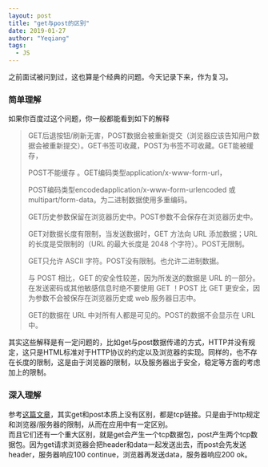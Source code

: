 ```yaml
---
layout: post
title: "get与post的区别"
date: 2019-01-27
author: "Yeqiang"
tags:
  - JS
---
```


之前面试被问到过，这也算是个经典的问题。今天记录下来，作为复习。

### 简单理解
如果你百度过这个问题，你一般都能看到如下的解释

> GET后退按钮/刷新无害，POST数据会被重新提交（浏览器应该告知用户数据会被重新提交）。GET书签可收藏，POST为书签不可收藏。GET能被缓存，
> 
> POST不能缓存 。GET编码类型application/x-www-form-url，
> 
> POST编码类型encodedapplication/x-www-form-urlencoded 或 multipart/form-data。为二进制数据使用多重编码。
> 
> GET历史参数保留在浏览器历史中。POST参数不会保存在浏览器历史中。
> 
> GET对数据长度有限制，当发送数据时，GET 方法向 URL 添加数据；URL 的长度是受限制的（URL 的最大长度是 2048 个字符）。POST无限制。
> 
> GET只允许 ASCII 字符。POST没有限制。也允许二进制数据。
> 
> 与 POST 相比，GET 的安全性较差，因为所发送的数据是 URL 的一部分。在发送密码或其他敏感信息时绝不要使用 GET ！POST 比 GET 更安全，因为参数不会被保存在浏览器历史或 web 服务器日志中。
> 
> GET的数据在 URL 中对所有人都是可见的。POST的数据不会显示在 URL 中。

其实这些解释是有一定问题的，比如get与post数据传递的方式，HTTP并没有规定，这只是HTML标准对于HTTP协议的约定以及浏览器的实现。同样的，也不存在长度的限制，这是由于浏览器的限制，以及服务器出于安全，稳定等方面的考虑加上的限制。

### 深入理解
参考[这篇文章](https://mp.weixin.qq.com/s?__biz=MzI3NzIzMzg3Mw==&mid=100000054&idx=1&sn=71f6c214f3833d9ca20b9f7dcd9d33e4#rd)，其实get和post本质上没有区别，都是tcp链接。只是由于http规定和浏览器/服务器的限制，从而在应用中有一定区别。  
而且它们还有一个重大区别，就是get会产生一个tcp数据包，post产生两个tcp数据包。因为get请求浏览器会把header和data一起发送出去，而post会先发送header，服务器响应100 continue，浏览器再发送data，服务器响应200 ok。